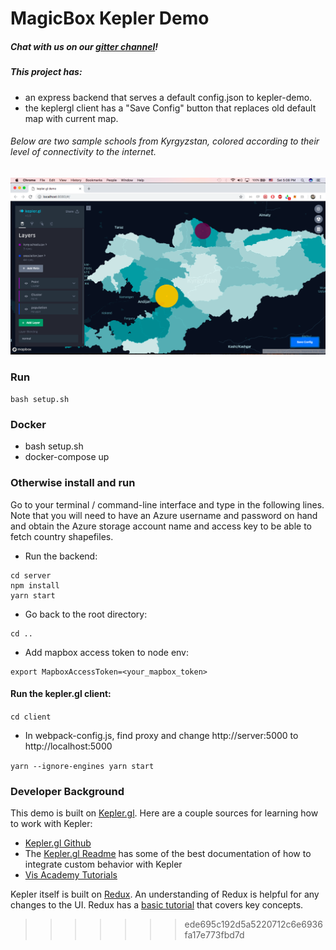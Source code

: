 # MagicBox Kepler Demo

##### Chat with us on our [gitter channel](https://gitter.im/unicef-innovation-dev/Lobby)!


##### This project has:
- an express backend that serves a default config.json to kepler-demo.
- the keplergl client has a "Save Config" button that replaces old default map with current map.

###### Below are two sample schools from Kyrgyzstan, colored according to their level of connectivity to the internet.

![screenshot](screenshot.png)

### Run
`bash setup.sh`

### Docker

- bash setup.sh
- docker-compose up

### Otherwise install and run

Go to your terminal / command-line interface and type in the following lines. Note that you will need to have an Azure username and password on hand and obtain the Azure storage account name and access key to be able to fetch country shapefiles.

- Run the backend:
```
cd server
npm install
yarn start
```
- Go back to the root directory:
```
cd ..
```
- Add mapbox access token to node env:
```
export MapboxAccessToken=<your_mapbox_token>
```
#### Run the kepler.gl client:

`cd client`
- In webpack-config.js, find proxy and change http://server:5000 to http://localhost:5000

`
yarn --ignore-engines
yarn start
`
### Developer Background

This demo is built on [Kepler.gl](http://kepler.gl/). Here are a couple sources for learning how to work with Kepler:

* [Kepler.gl Github](https://github.com/uber/kepler.gl)
* The [Kepler.gl Readme](https://github.com/uber/kepler.gl/blob/master/README.md) has some of the best documentation of how to integrate custom behavior with Kepler
* [Vis Academy Tutorials](http://vis.academy/#/kepler.gl/setup)

Kepler itself is built on [Redux](https://redux.js.org/). An understanding of Redux is helpful for any changes to the UI. Redux has a [basic tutorial](https://redux.js.org/basics) that covers key concepts.
>>>>>>> ede695c192d5a5220712c6e6936fa17e773fbd7d
